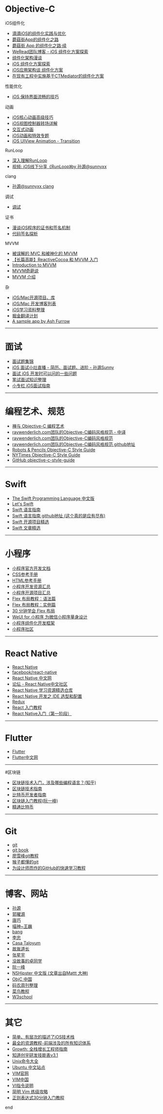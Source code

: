 
# Objective-C
iOS组件化

- [滴滴iOS的组件化实践与优化](http://mp.weixin.qq.com/s?__biz=MzA3ODg4MDk0Ng==&mid=2651112719&idx=1&sn=691e7e3bcf7d0e24f0ad5de75c19711c&mpshare=1&scene=1&srcid=12114cfC6OdIYkZwzXe8FEqa#rd)
- [蘑菇街App的组件化之路](http://limboy.me/tech/2016/03/10/mgj-components.html)
- [蘑菇街 App 的组件化之路·续](http://limboy.me/tech/2016/03/14/mgj-components-continued.html)
- [WeRead团队博客 - iOS 组件化方案探索](https://wereadteam.github.io/2016/03/19/iOS-Component/)
- [组件化架构漫谈](http://www.cocoachina.com/ios/20160929/17610.html)
- [iOS 组件化方案探索](http://blog.cnbang.net/tech/3080/)
- [iOS应用架构谈 组件化方案](http://casatwy.com/iOS-Modulization.html)
- [在现有工程中实施基于CTMediator的组件化方案](http://casatwy.com/modulization_in_action.html)

性能优化 

- [iOS 保持界面流畅的技巧](http://blog.ibireme.com/2015/11/12/smooth_user_interfaces_for_ios/)

动画

- [iOS核心动画高级技巧](https://zsisme.gitbooks.io/ios-/content/index.html)
- [iOS视图控制器转场详解](https://github.com/seedante/iOS-Note/wiki/ViewController-Transition)
- [交互式动画](https://github.com/seedante/iOS-Note/wiki/Interactive-Animations)
- [iOS动画和特效专题](http://liuyanwei.jumppo.com/2015/10/29/iOS-animation-0.html)
- [iOS UIView Animation - Transition](http://www.devtalking.com/articles/uiview-transition-animation/)

RunLoop

- [深入理解RunLoop](http://blog.ibireme.com/2015/05/18/runloop/)
- [视频: iOS线下分享《RunLoop》by 孙源@sunnyxx](http://v.youku.com/v_show/id_XODgxODkzODI0.html)

clang

- [孙源@sunnyxx  clang](https://pan.baidu.com/s/1miApsAs)

调试

- [调试](https://github.com/huang303513/Debug-Instruments)

证书

- [漫谈iOS程序的证书和签名机制](http://www.pchou.info/ios/2015/12/14/ios-certification-and-code-sign.html)
- [代码签名探析](https://objccn.io/issue-17-2/)

MVVM

- [被误解的 MVC 和被神化的 MVVM](http://blog.devtang.com/2015/11/02/mvc-and-mvvm/#u6784_u9020_ViewModel)
- [【长篇高能】ReactiveCocoa 和 MVVM 入门](http://www.cocoachina.com/ios/20150526/11930.html)
- [Introduction to MVVM](https://www.objc.io/issues/13-architecture/mvvm/)
- [MVVM奇葩说](http://www.olinone.com/?p=510)
- [MVVM 介绍](http://objccn.io/issue-13-1/)

杂

- [iOS/Mac开源项目、库](https://github.com/Tim9Liu9/TimLiu-iOS)
- [iOS/Mac 开发博客列表](https://github.com/tangqiaoboy/iOSBlogCN)
- [iOS学习资料整理](https://github.com/Aufree/trip-to-iOS)
- [掘金翻译计划](https://github.com/xitu/gold-miner)
- [A sample app by Ash Furrow](https://github.com/AshFurrow/C-41)

---
# 面试
- [面试题集锦](https://github.com/ChenYilong/iOSInterviewQuestions)
- [iOS 面试小灶直播 - 简历、面试题、进阶 - 孙源Sunny](http://m.quzhiboapp.com/?liveId=311#!/intro/115)
- [面试 iOS 开发时可以问的一些问题](https://github.com/lzyy/iOS-Developer-Interview-Questions)
- [笔试面试知识整理](https://hit-alibaba.github.io/interview/)
- [小专栏 iOS面试指南](https://xiaozhuanlan.com/ios-swift-interview?rel=5262714674)

---
# 编程艺术、规范
- [禅与 Objective-C 编程艺术](https://github.com/oa414/objc-zen-book-cn#%E5%B1%9E%E6%80%A7%E5%AE%9A%E4%B9%89)
- [raywenderlich.com团队的Objective-C编码风格规范 - 中译](http://www.csdn.net/article/2015-06-01/2824818-objective-c-style-guide)
- [raywenderlich.com团队的Objective-C编码风格规范](https://github.com/raywenderlich/objective-c-style-guide)
- [raywenderlich.com团队的Objective-C编码风格规范 github地址](https://github.com/raywenderlich/objective-c-style-guide)
- [Robots & Pencils Objective-C Style Guide](https://github.com/RobotsAndPencils/objective-c-style-guide)
- [NYTimes Objective-C Style Guide](https://github.com/NYTimes/objective-c-style-guide)
- [GitHub objective-c-style-guide](https://github.com/github/objective-c-style-guide)

---
# Swift
- [The Swift Programming Language 中文版](http://wiki.jikexueyuan.com/project/swift/)
- [Let's Swift](http://letsswift.com/)
- [Swift 语言指南](http://dev.swiftguide.cn/)
- [Swift 语言指南 github地址 (这个真的是应有尽有)](https://github.com/ipader/SwiftGuide)
- [Swift 开源项目精选](https://github.com/ipader/SwiftGuide/blob/master/Featured.md#interfaces)
- [Swift 文章精选](https://github.com/ipader/SwiftGuide/blob/master/Featured-Articles.md)

---
# 小程序
- [小程序官方开发文档](https://mp.weixin.qq.com/debug/wxadoc/dev/index.html?t=2017118)
- [CSS参考手册](http://www.w3school.com.cn/cssref/index.asp)
- [HTML参考手册](http://www.w3school.com.cn/tags/index.asp)
- [小程序开发资源汇总](https://github.com/justjavac/awesome-wechat-weapp)
- [小程序开源项目汇总](https://github.com/opendigg/awesome-github-wechat-weapp)
- [Flex 布局教程：语法篇](http://www.ruanyifeng.com/blog/2015/07/flex-grammar.html)
- [Flex 布局教程：实例篇](http://www.ruanyifeng.com/blog/2015/07/flex-examples.html)
- [30 分钟学会 Flex 布局](https://zhuanlan.zhihu.com/p/25303493)
- [WeUI for 小程序 为微信小程序量身设计](https://github.com/Tencent/weui-wxss)
- [小程序组件化开发框架](https://github.com/Tencent/wepy)
- [小程序社区](http://www.wxapp-union.com/)

---
# React Native
- [React Native](http://facebook.github.io/react-native/)
- [facebook/react-native](https://github.com/facebook/react-native)
- [React Native 中文网](http://reactnative.cn/)
- [论坛 - React Native中文社区](http://bbs.reactnative.cn/)
- [React Native 学习资源精选仓库](https://github.com/wabg/awesome-react-native)
- [React Native 开发之 IDE 选型和配置](http://www.infoq.com/cn/articles/react-native-ide)
- [Redux](http://cn.redux.js.org/)
- [React 入门教程](https://hulufei.gitbooks.io/react-tutorial/content/index.html)
- [React Native入门（第一阶段）](https://juejin.im/post/5898388b128fe1006cb943e3)

---

# Flutter
- [Flutter](https://flutter.dev/)
- [Flutter中文网](https://flutterchina.club/)
---

#区块链
- [区块链技术入门，涉及哪些编程语言？(知乎)](https://www.zhihu.com/question/46729645)
- [区块链技术指南](https://github.com/yeasy/blockchain_guide/blob/master/SUMMARY.md)
- [比特币开发者指南](https://www.yiyibooks.cn/Gamma/bitcoin/developer-guide.html)
- [区块链入门教程(阮一峰)](http://www.ruanyifeng.com/blog/2017/12/blockchain-tutorial.html)
- [精通比特币](http://zhibimo.com/read/wang-miao/mastering-bitcoin/index.html)

---
# Git
- [git](https://git-scm.com/)
- [git book](https://git-scm.com/book/zh/v2)
- [廖雪峰git教程](http://www.liaoxuefeng.com/wiki/0013739516305929606dd18361248578c67b8067c8c017b000)
- [猴子都懂的git](https://backlogtool.com/git-guide/tw/)
- [为设计师而作的GitHub的快速学习教程](http://www.ui.cn/detail/20957.html)

---
# 博客、网站
- [孙源](http://blog.sunnyxx.com/)
- [郭曜源](http://blog.ibireme.com/)
- [唐巧](http://blog.devtang.com/)
- [喵神~王巍](https://onevcat.com/#blog)
- [bang](http://blog.cnbang.net/)
- [李忠](http://limboy.me/)
- [Casa Taloyum](https://casatwy.com/)
- [故胤道长](https://www.jianshu.com/u/8d5b91490ca5)
- [张星宇](https://bestswifter.com/)
- [没故事的卓同学](https://www.jianshu.com/u/88a056103c02)
- [阮一峰](http://www.ruanyifeng.com/blog/)
- [NSHipster 中文版 (文章出自Mattt 大神)](http://nshipster.cn/)
- [ObjC 中国](https://store.objccn.io/)
- [码农周刊整理](https://github.com/nemoTyrant/manong)
- [菜鸟教程](http://www.runoob.com/)
- [W3school](http://www.w3school.com.cn/index.html)

---
# 其它
- [简单、有层次的描述了iOS技术栈](https://github.com/liuminqian/iOSTechShare)
- [最全的资源教程-前端涉及的所有知识体系](https://github.com/AutumnsWind/Front-end-tutorial)
- [Growth: 全栈增长工程师指南](https://github.com/phodal/growth-ebook)
- [知道创宇研发技能表v3.1](http://blog.knownsec.com/Knownsec_RD_Checklist/index.html)
- [Unix命令大全](http://wiki.ubuntu.org.cn/Unix%E5%91%BD%E4%BB%A4%E5%A4%A7%E5%85%A8)
- [Ubuntu 中文站点](http://wiki.ubuntu.org.cn/%E9%A6%96%E9%A1%B5)
- [VIM官网](http://www.vim.org/)
- [VIM中国](http://www.vimercn.com/)
- [VI指令说明](http://www2.nsysu.edu.tw/csmlab/unix/vi_command.htm)
- [简明 Vim 练级攻略](http://coolshell.cn/articles/5426.html)
- [正则表达式30分钟入门教程](http://deerchao.net/tutorials/regex/regex.htm)

end